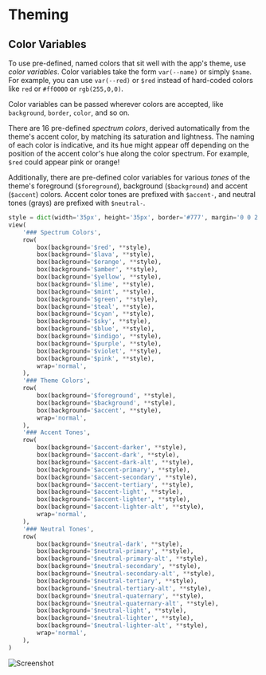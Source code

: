 # Theming



## Color Variables

To use pre-defined, named colors that sit well with the app's theme, use *color variables*.
Color variables take the form `var(--name)` or simply `$name`.
For example, you can use `var(--red)` or `$red` instead of hard-coded colors like `red` or `#ff0000` or `rgb(255,0,0)`.

Color variables can be passed wherever colors are accepted, like `background`, `border`, `color`, and so on.

There are 16 pre-defined *spectrum colors*, derived automatically from the theme's accent color, by matching its
saturation and lightness. The naming of each color is indicative, and its hue might appear off depending on the
position of the accent color's hue along the color spectrum. For example, `$red` could appear pink or orange!

Additionally, there are pre-defined color variables for various *tones* of the theme's foreground (`$foreground`),
background (`$background`) and accent (`$accent`) colors.
Accent color tones are prefixed with `$accent-`, and neutral tones (grays) are prefixed with `$neutral-`.


```py
style = dict(width='35px', height='35px', border='#777', margin='0 0 2.5rem 0')
view(
    '### Spectrum Colors',
    row(
        box(background='$red', **style),
        box(background='$lava', **style),
        box(background='$orange', **style),
        box(background='$amber', **style),
        box(background='$yellow', **style),
        box(background='$lime', **style),
        box(background='$mint', **style),
        box(background='$green', **style),
        box(background='$teal', **style),
        box(background='$cyan', **style),
        box(background='$sky', **style),
        box(background='$blue', **style),
        box(background='$indigo', **style),
        box(background='$purple', **style),
        box(background='$violet', **style),
        box(background='$pink', **style),
        wrap='normal',
    ),
    '### Theme Colors',
    row(
        box(background='$foreground', **style),
        box(background='$background', **style),
        box(background='$accent', **style),
        wrap='normal',
    ),
    '### Accent Tones',
    row(
        box(background='$accent-darker', **style),
        box(background='$accent-dark', **style),
        box(background='$accent-dark-alt', **style),
        box(background='$accent-primary', **style),
        box(background='$accent-secondary', **style),
        box(background='$accent-tertiary', **style),
        box(background='$accent-light', **style),
        box(background='$accent-lighter', **style),
        box(background='$accent-lighter-alt', **style),
        wrap='normal',
    ),
    '### Neutral Tones',
    row(
        box(background='$neutral-dark', **style),
        box(background='$neutral-primary', **style),
        box(background='$neutral-primary-alt', **style),
        box(background='$neutral-secondary', **style),
        box(background='$neutral-secondary-alt', **style),
        box(background='$neutral-tertiary', **style),
        box(background='$neutral-tertiary-alt', **style),
        box(background='$neutral-quaternary', **style),
        box(background='$neutral-quaternary-alt', **style),
        box(background='$neutral-light', **style),
        box(background='$neutral-lighter', **style),
        box(background='$neutral-lighter-alt', **style),
        wrap='normal',
    ),
)
```


![Screenshot](assets/screenshots/theme_colors.png)
